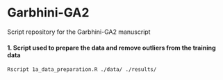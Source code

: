 # Garbhini-GA2
Script repository for the Garbhini-GA2 manuscript

#### 1. Script used to prepare the data and remove outliers from the training data 
```{r, engine = 'bash', eval = FALSE}
Rscript 1a_data_preparation.R ./data/ ./results/
```
